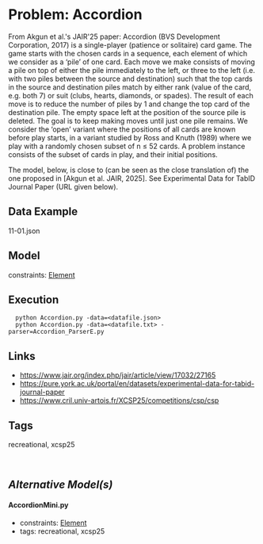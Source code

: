# Problem: Accordion

From Akgun et al.'s JAIR'25 paper:
    Accordion (BVS Development Corporation, 2017) is a single-player (patience or solitaire) card game.
    The game starts with the chosen cards in a sequence, each element of which we consider as a ‘pile’ of one card.
    Each move we make consists of moving a pile on top of either the pile immediately to the left, or three to the left
    (i.e. with two piles between the source and destination) such that the top cards in the source and destination piles match
    by either rank (value of the card, e.g. both 7) or suit (clubs, hearts, diamonds, or spades).
    The result of each move is to reduce the number of piles by 1 and change the top card of the destination pile.
    The empty space left at the position of the source pile is deleted.
    The goal is to keep making moves until just one pile remains.
    We consider the ‘open’ variant where the positions of all cards are known before play starts, in a variant studied by Ross and Knuth (1989)
    where we play with a randomly chosen subset of n ≤ 52 cards.
    A problem instance consists of the subset of cards in play, and their initial positions.

The model, below, is close to (can be seen as the close translation of) the one proposed in [Akgun et al. JAIR, 2025].
See Experimental Data for TabID Journal Paper (URL given below).

## Data Example
  11-01.json

## Model
  constraints: [Element](https://pycsp.org/documentation/constraints/Element)

## Execution
```
  python Accordion.py -data=<datafile.json>
  python Accordion.py -data=<datafile.txt> -parser=Accordion_ParserE.py
```

## Links
  - https://www.jair.org/index.php/jair/article/view/17032/27165
  - https://pure.york.ac.uk/portal/en/datasets/experimental-data-for-tabid-journal-paper
  - https://www.cril.univ-artois.fr/XCSP25/competitions/csp/csp

## Tags
  recreational, xcsp25

<br />

## _Alternative Model(s)_

#### AccordionMini.py
 - constraints: [Element](https://pycsp.org/documentation/constraints/Element)
 - tags: recreational, xcsp25
